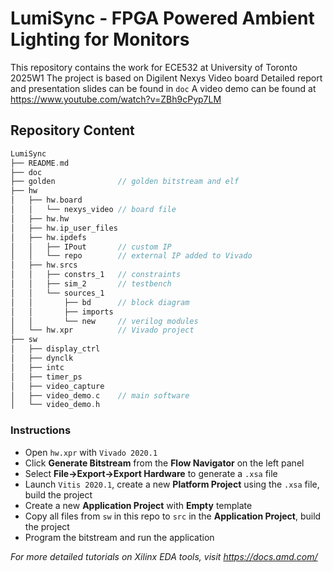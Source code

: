 # LumiSync - FPGA Powered Ambient Lighting for Monitors
This repository contains the work for ECE532 at University of Toronto 2025W1
The project is based on Digilent Nexys Video board
Detailed report and presentation slides can be found in ```doc```
A video demo can be found at https://www.youtube.com/watch?v=ZBh9cPyp7LM

## Repository Content
```C
LumiSync
├── README.md
├── doc
├── golden              // golden bitstream and elf
├── hw
│   ├── hw.board
│   │   └── nexys_video // board file
│   ├── hw.hw
│   ├── hw.ip_user_files
│   ├── hw.ipdefs
│   │   ├── IPout       // custom IP
│   │   └── repo        // external IP added to Vivado
│   ├── hw.srcs
│   │   ├── constrs_1   // constraints
│   │   ├── sim_2       // testbench
│   │   └── sources_1
│   │       ├── bd      // block diagram
│   │       ├── imports
│   │       └── new     // verilog modules
│   └── hw.xpr          // Vivado project
├── sw
│   ├── display_ctrl
│   ├── dynclk
│   ├── intc
│   ├── timer_ps
│   ├── video_capture
│   ├── video_demo.c    // main software
│   └── video_demo.h
```

### Instructions
- Open `hw.xpr` with `Vivado 2020.1`
- Click **Generate Bitstream** from the **Flow Navigator** on the left panel
- Select **File->Export->Export Hardware** to generate a `.xsa` file
- Launch `Vitis 2020.1`, create a new **Platform Project** using the `.xsa` file, build the project
- Create a new **Application Project** with **Empty** template
- Copy all files from `sw` in this repo to `src` in the **Application Project**, build the project
- Program the bitstream and run the application

*For more detailed tutorials on Xilinx EDA tools, visit https://docs.amd.com/*